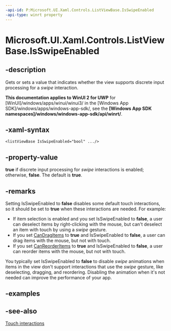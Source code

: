 ```yaml
---
-api-id: P:Microsoft.UI.Xaml.Controls.ListViewBase.IsSwipeEnabled
-api-type: winrt property
---
```


<!-- Property syntax
public bool IsSwipeEnabled { get;  set; }
-->

# Microsoft.UI.Xaml.Controls.ListViewBase.IsSwipeEnabled

## -description
Gets or sets a value that indicates whether the view supports discrete input processing for a *swipe* interaction.

**This documentation applies to WinUI 2 for UWP** for [WinUI]/windows/apps/winui/winui3/ in the [Windows App SDK]/windows/apps/windows-app-sdk/, see the **[Windows App SDK namespaces]/windows/windows-app-sdk/api/winrt/**.

## -xaml-syntax
```xaml
<listViewBase IsSwipeEnabled="bool" .../>
```


## -property-value
**true** if discrete input processing for *swipe* interactions is enabled; otherwise, **false**. The default is **true**.

## -remarks
Setting IsSwipeEnabled to **false** disables some default touch interactions, so it should be set to **true** when these interactions are needed. For example:
+ If item selection is enabled and you set IsSwipeEnabled to **false**, a user can deselect items by right-clicking with the mouse, but can't deselect an item with touch by using a *swipe* gesture.
+ If you set [CanDragItems](listviewbase_candragitems.md) to **true** and IsSwipeEnabled to **false**, a user can drag items with the mouse, but not with touch.
+ If you set [CanReorderItems](listviewbase_canreorderitems.md) to **true** and IsSwipeEnabled to **false**, a user can reorder items with the mouse, but not with touch.


You typically set IsSwipeEnabled to **false** to disable *swipe* animations when items in the view don't support interactions that use the *swipe* gesture, like deselecting, dragging, and reordering. Disabling the animation when it's not needed can improve the performance of your app.

## -examples

## -see-also
[Touch interactions](/windows/apps/design/input/touch-interactions)
